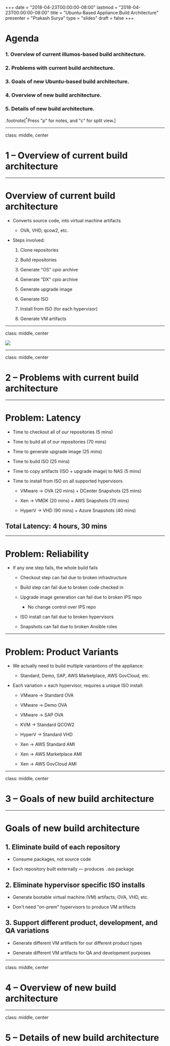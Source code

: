 +++
date = "2018-04-23T00:00:00-08:00"
lastmod = "2018-04-23T00:00:00-08:00"
title = "Ubuntu-Based Appliance Build Architecture"
presenter = "Prakash Surya"
type = "slides"
draft = false
+++

# Agenda

### 1. Overview of current illumos-based build architecture.

### 2. Problems with current build architecture.

### 3. Goals of new Ubuntu-based build architecture.

### 4. Overview of new build architecture.

### 5. Details of new build architecture.

.footnote[<sup>\*</sup>Press "p" for notes, and "c" for split view.]

---

class: middle, center

# 1 &ndash; Overview of current build architecture

---

# Overview of current build architecture

 - Converts source code, into virtual machine artifacts

    - OVA, VHD, qcow2, etc.

 - Steps involved:

    1. Clone repositories

    2. Build repositories

    3. Generate "OS" cpio archive

    4. Generate "DX" cpio archive

    5. Generate upgrade image

    6. Generate ISO

    7. Install from ISO (for each hypervisor)

    8. Generate VM artifacts

---

class: middle, center

![](overview-of-current-architecture.svg)

---

class: middle, center

# 2 &ndash; Problems with current build architecture

---

# Problem: Latency

 - Time to checkout all of our repositories (5 mins)

 - Time to build all of our repositories (70 mins)

 - Time to generate upgrade image (25 mins)

 - Time to build ISO (25 mins)

 - Time to copy artifacts (ISO + upgrade image) to NAS (5 mins)

 - Time to install from ISO on all supported hypervisors

    - VMware &rarr; OVA (20 mins) + DCenter Snapshots (25 mins)

    - Xen &rarr; VMDK (20 mins) + AWS Snapshots (70 mins)

    - HyperV &rarr; VHD (90 mins) + Azure Snapshots (40 mins)

## Total Latency: 4 hours, 30 mins

---

# Problem: Reliability

 - If any one step fails, the whole build fails

    - Checkout step can fail due to broken infrastructure

    - Build step can fail due to broken code checked in

    - Upgrade image generation can fail due to broken IPS repo

       - No change control over IPS repo

    - ISO install can fail due to broken hypervisors

    - Snapshots can fail due to broken Ansible roles
---

# Problem: Product Variants

 - We actually need to build multiple variantions of the appliance:

    - Standard, Demo, SAP, AWS Marketplace, AWS GovCloud, etc.

 - Each variation &times; each hypervisor, requires a unique ISO install:

    - VMware &rarr; Standard OVA

    - VMware &rarr; Demo OVA

    - VMware &rarr; SAP OVA

    - KVM &rarr; Standard QCOW2

    - HyperV &rarr; Standard VHD

    - Xen &rarr; AWS Standard AMI

    - Xen &rarr; AWS Marketplace AMI

    - Xen &rarr; AWS GovCloud AMI

---

class: middle, center

# 3 &ndash; Goals of new build architecture

---

# Goals of new build architecture

## 1. Eliminate build of each repository

  - Consume packages, not source code

  - Each repository built externally &mdash; produces `.deb` package

## 2. Eliminate hypervisor specific ISO installs

 - Generate bootable virtual machine (VM) artifacts; OVA, VHD, etc.

 - Don't need "on-prem" hypervisors to produce VM artifacts

## 3. Support different product, development, and QA variations

 - Generate different VM artifacts for our different product types

 - Generate different VM artifacts for QA and development purposes

---

class: middle, center

# 4 &ndash; Overview of new build architecture

---

class: middle, center

# 5 &ndash; Details of new build architecture
